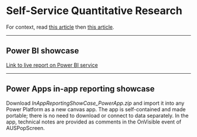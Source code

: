 # Self-Service Quantitative Research
For context, read [this article](https://medium.com/cruising-altitude/self-service-quantitative-research-feat-immigration-data-d1d14d50d6fa) then [this article](https://jkflipflop.medium.com/2bd02e465cfa).

---

## Power BI showcase
[Link to live report on Power BI service](https://app.powerbi.com/view?r=eyJrIjoiZDA5Zjc0MjgtMmRjMy00NTI1LWFkNmEtYjQ0NjhmMTkyOGUzIiwidCI6IjBmNjE2ZTY3LWJjM2ItNDQ2OC1iMjEwLTQzMzFjYzM1MzkzMyJ9)

---

## Power Apps in-app reporting showcase
Download *InAppReportingShowCase_PowerApp.zip* and import it into any Power Platform as a new canvas app. The app is self-contained and made portable; there is no need to download or connect to data separately. In the app, technical notes are provided as comments in the OnVisible event of AUSPopScreen.

